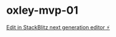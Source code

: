 # oxley-mvp-01

[Edit in StackBlitz next generation editor ⚡️](https://stackblitz.com/~/github.com/natalieuxui/oxley-mvp-01)